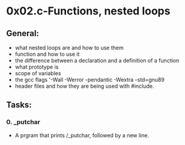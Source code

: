 # 0x02.c-Functions, nested loops

## General:
* what nested loops are and how to use them
* function and how to use it
* the difference between a declaration and a definition of a function
* what prototype is
* scope of variables
* the gcc flags '-Wall -Werror -pendantic -Wextra -std=gnu89
* header files and how they are being used with #include.

## Tasks:

### 0. _putchar
* A prgram that prints /_putchar, followed by a new line.
